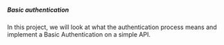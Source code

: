 ##### Basic authentication

In this project, we will look at what the authentication process means and implement a Basic Authentication on a simple API.
